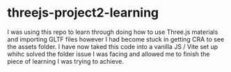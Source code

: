 # threejs-project2-learning

I was using this repo to learn through doing how to use Three.js materials and importing GLTF files however I had become stuck in getting CRA to see the assets folder.
I have now taked this code into a vanilla JS / Vite set up whihc solved the folder issue I was facing and allowed me to finish the piece of learning I was trying to achieve.

